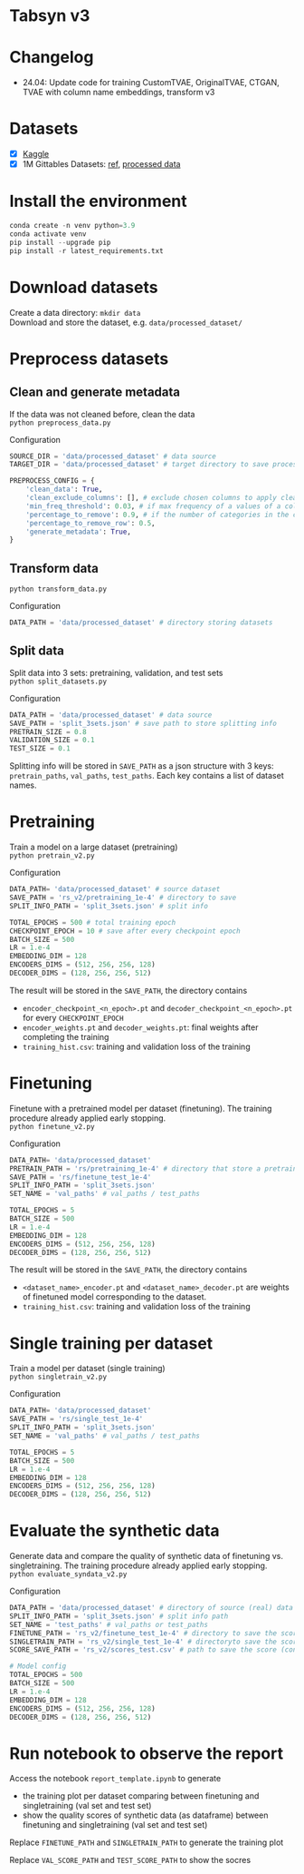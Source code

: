 # Tabsyn v3

# Changelog
- 24.04: Update code for training CustomTVAE, OriginalTVAE, CTGAN, TVAE with column name embeddings, transform v3

# Datasets
- [x] [Kaggle](https://drive.google.com/drive/folders/1HnRTMBbX9kTUiDZ4pjNSWaM5SJLUSULx?usp=drive_link)
- [x] 1M Gittables Datasets: [ref](https://gittables.github.io/), [processed data](https://drive.google.com/file/d/1JcmHi1lacXgcjjyGo9-JS3ZBGnu2szO3/view?usp=drive_link)

# Install the environment

```python
conda create -n venv python=3.9
conda activate venv
pip install --upgrade pip
pip install -r latest_requirements.txt
```

# Download datasets
Create a data directory: `mkdir data`  
Download and store the dataset, e.g. `data/processed_dataset/`

# Preprocess datasets

## Clean and generate metadata  

If the data was not cleaned before, clean the data  
`python preprocess_data.py`

Configuration

```python
SOURCE_DIR = 'data/processed_dataset' # data source
TARGET_DIR = 'data/processed_dataset' # target directory to save processed data

PREPROCESS_CONFIG = {
    'clean_data': True,
    'clean_exclude_columns': [], # exclude chosen columns to apply cleaning, if empty, all columns are considered
    'min_freq_threshold': 0.03, # if max frequency of a values of a column >= this param, all values of the column will be kept
    'percentage_to_remove': 0.9, # if the number of categories in the column >= this param * number of data rows, it will be removed
    'percentage_to_remove_row': 0.5,
    'generate_metadata': True,
}
```

## Transform data  
`python transform_data.py`

Configuration

```python
DATA_PATH = 'data/processed_dataset' # directory storing datasets
```

## Split data 
Split data into 3 sets: pretraining, validation, and test sets  
`python split_datasets.py`

Configuration

```python
DATA_PATH = 'data/processed_dataset' # data source
SAVE_PATH = 'split_3sets.json' # save path to store splitting info
PRETRAIN_SIZE = 0.8
VALIDATION_SIZE = 0.1
TEST_SIZE = 0.1
```

Splitting info will be stored in `SAVE_PATH` as a json structure with 3 keys: `pretrain_paths`, `val_paths`, `test_paths`. Each key contains a list of dataset names.

# Pretraining
Train a model on a large dataset (pretraining)  
`python pretrain_v2.py`

Configuration
```python
DATA_PATH= 'data/processed_dataset' # source dataset
SAVE_PATH = 'rs_v2/pretraining_1e-4' # directory to save
SPLIT_INFO_PATH = 'split_3sets.json' # split info

TOTAL_EPOCHS = 500 # total training epoch
CHECKPOINT_EPOCH = 10 # save after every checkpoint epoch
BATCH_SIZE = 500
LR = 1.e-4
EMBEDDING_DIM = 128
ENCODERS_DIMS = (512, 256, 256, 128)
DECODER_DIMS = (128, 256, 256, 512)

```

The result will be stored in the `SAVE_PATH`, the directory contains
* `encoder_checkpoint_<n_epoch>.pt` and `decoder_checkpoint_<n_epoch>.pt` for every `CHECKPOINT_EPOCH`
* `encoder_weights.pt` and `decoder_weights.pt`: final weights after completing the training
* `training_hist.csv`: training and validation loss of the training

# Finetuning
Finetune with a pretrained model per dataset (finetuning). The training procedure already applied early stopping.  
`python finetune_v2.py`

Configuration
```python
DATA_PATH= 'data/processed_dataset'
PRETRAIN_PATH = 'rs/pretraining_1e-4' # directory that store a pretrained model
SAVE_PATH = 'rs/finetune_test_1e-4'
SPLIT_INFO_PATH = 'split_3sets.json'
SET_NAME = 'val_paths' # val_paths / test_paths

TOTAL_EPOCHS = 5
BATCH_SIZE = 500
LR = 1.e-4
EMBEDDING_DIM = 128
ENCODERS_DIMS = (512, 256, 256, 128)
DECODER_DIMS = (128, 256, 256, 512)
```

The result will be stored in the `SAVE_PATH`, the directory contains
* `<dataset_name>_encoder.pt` and `<dataset_name>_decoder.pt` are weights of finetuned model corresponding to the dataset.
* `training_hist.csv`: training and validation loss of the training

# Single training per dataset
Train a model per dataset (single training)  
`python singletrain_v2.py`

Configuration
```python
DATA_PATH= 'data/processed_dataset'
SAVE_PATH = 'rs/single_test_1e-4'
SPLIT_INFO_PATH = 'split_3sets.json'
SET_NAME = 'val_paths' # val_paths / test_paths 

TOTAL_EPOCHS = 5
BATCH_SIZE = 500
LR = 1.e-4
EMBEDDING_DIM = 128
ENCODERS_DIMS = (512, 256, 256, 128)
DECODER_DIMS = (128, 256, 256, 512)
```

# Evaluate the synthetic data
Generate data and compare the quality of synthetic data of finetuning vs. singletraining. The training procedure already applied early stopping.  
`python evaluate_syndata_v2.py`

Configuration
```python
DATA_PATH = 'data/processed_dataset' # directory of source (real) data
SPLIT_INFO_PATH = 'split_3sets.json' # split info path
SET_NAME = 'test_paths' # val_paths or test_paths
FINETUNE_PATH = 'rs_v2/finetune_test_1e-4' # directory to save the scores of finetuning (as csv)
SINGLETRAIN_PATH = 'rs_v2/single_test_1e-4' # directoryto save the scores of singletraining (as csv)
SCORE_SAVE_PATH = 'rs_v2/scores_test.csv' # path to save the score (concatenated of the above scores) of finetuning and singletraining

# Model config
TOTAL_EPOCHS = 500
BATCH_SIZE = 500
LR = 1.e-4
EMBEDDING_DIM = 128
ENCODERS_DIMS = (512, 256, 256, 128)
DECODER_DIMS = (128, 256, 256, 512)
```

# Run notebook to observe the report
Access the notebook `report_template.ipynb` to generate
* the training plot per dataset comparing between finetuning and singletraining (val set and test set)
* show the quality scores of synthetic data (as dataframe) between finetuning and singletraining (val set and test set)

Replace `FINETUNE_PATH` and `SINGLETRAIN_PATH` to generate the training plot

Replace `VAL_SCORE_PATH` and `TEST_SCORE_PATH` to show the socres

